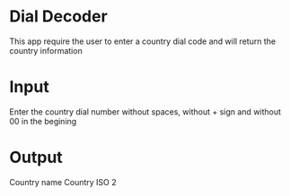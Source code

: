 # Dial Decoder

This app require the user to enter a country dial code and will return the country information

# Input
Enter the country dial number without spaces, without + sign and without 00 in the begining

# Output
Country name
Country ISO 2